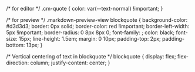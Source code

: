 /* for editor */
.cm-quote {
    color: var(--text-normal) !important;
}

/* for preview */
.markdown-preview-view blockquote {
    background-color: #d3d3d3;
    border: 0px solid;
    border-color: red !important;
    border-left-width: 5px !important;
    border-radius: 0 8px 8px 0;
    font-family: ;
    color: black; 
    font-size: 15px;
    line-height: 1.5em;
    margin: 0 10px;
    padding-top: 2px;
    padding-bottom: 13px;
}

/* Vertical centering of text in blockquote */
blockquote {
  display: flex;
  flex-direction: column;
  justify-content: center;
}